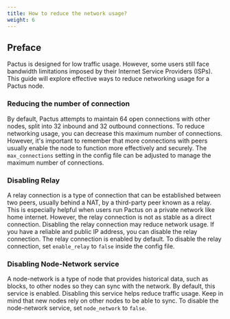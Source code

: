 ```yaml
---
title: How to reduce the network usage?
weight: 6
---
```


## Preface

Pactus is designed for low traffic usage.
However, some users still face bandwidth limitations imposed by their Internet Service Providers (ISPs).
This guide will explore effective ways to reduce networking usage for a Pactus node.

### Reducing the number of connection

By default, Pactus attempts to maintain 64 open connections with other nodes,
split into 32 inbound and 32 outbound connections.
To reduce networking usage, you can decrease this maximum number of connections.
However, it's important to remember that more connections with
peers usually enable the node to function more effectively and securely.
The `max_connections` setting in the config file can be adjusted to manage the maximum number of connections.

### Disabling Relay

A relay connection is a type of connection that can be established between two peers,
usually behind a NAT, by a third-party peer known as a relay.
This is especially helpful when users run Pactus on a private network like home internet.
However, the relay connection is not as stable as a direct connection.
Disabling the relay connection may reduce network usage.
If you have a reliable and public IP address, you can disable the relay connection.
The relay connection is enabled by default. To disable the relay connection,
set `enable_relay` to `false` inside the config file.

### Disabling Node-Network service

A node-network is a type of node that provides historical data, such as blocks,
to other nodes so they can sync with the network.
By default, this service is enabled.
Disabling this service helps reduce traffic usage.
Keep in mind that new nodes rely on other nodes to be able to sync.
To disable the node-network service, set `node_network` to `false`.
